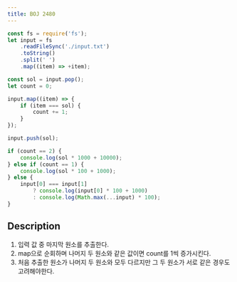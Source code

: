 ```yaml
---
title: BOJ 2480
---
```


```javascript
const fs = require('fs');
let input = fs
    .readFileSync('./input.txt')
    .toString()
    .split(' ')
    .map((item) => +item);

const sol = input.pop();
let count = 0;

input.map((item) => {
    if (item === sol) {
        count += 1;
    }
});

input.push(sol);

if (count == 2) {
    console.log(sol * 1000 + 10000);
} else if (count == 1) {
    console.log(sol * 100 + 1000);
} else {
    input[0] === input[1]
        ? console.log(input[0] * 100 + 1000)
        : console.log(Math.max(...input) * 100);
}
```

## Description

1. 입력 값 중 마지막 원소를 추출한다.
2. map으로 순회하며 나머지 두 원소와 같은 값이면 count를 1씩 증가시킨다.
3. 처음 추출한 원소가 나머지 두 원소와 모두 다르지만 그 두 원소가 서로 같은 경우도 고려해야한다.

